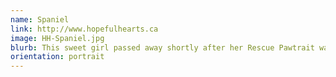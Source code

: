 ```yaml
---
name: Spaniel
link: http://www.hopefulhearts.ca
image: HH-Spaniel.jpg
blurb: This sweet girl passed away shortly after her Rescue Pawtrait was taken.
orientation: portrait
---
```

